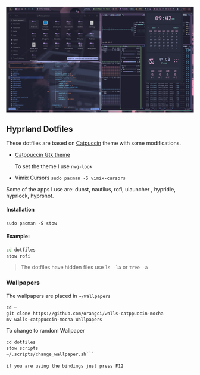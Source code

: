 ![Hyprland](images/ss1.png)


## Hyprland Dotfiles

These dotfiles are based on [Catpuccin](https://catppuccin.com/) theme with some modifications.

- [Catppuccin Gtk theme](https://github.com/catppuccin/gtk/releases)

   To set the theme I use ```nwg-look```

- Vimix Cursors ```sudo pacman -S vimix-cursors```



Some of the apps I use are: dunst, nautilus, rofi, ulauncher , hypridle, hyprlock, hyprshot.



#### Installation

```sudo pacman -S stow```

#### Example:
```bash
cd dotfiles
stow rofi
```

>The dotfiles have hidden files use ``ls -la`` or ```tree -a```

### Wallpapers
The wallpapers are placed in ```~/Wallpapers```

```
cd ~
git clone https://github.com/orangci/walls-catppuccin-mocha
mv walls-catppuccin-mocha Wallpapers
```
To change to random Wallpaper 
```
cd dotfiles
stow scripts
~/.scripts/change_wallpaper.sh```

if you are using the bindings just press F12

